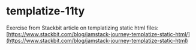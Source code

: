 # templatize-11ty
Exercise from Stackbit article on templatizing static html files: [https://www.stackbit.com/blog/jamstack-journey-templatize-static-html/](https://www.stackbit.com/blog/jamstack-journey-templatize-static-html)
